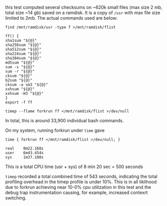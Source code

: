 this test computed several checksums on ~620k small files (max size 2 mb, total size ~14 gb) saved on a ramdisk. It is a copy of `/usr` with max file size limited to 2mb. The actual commands used are below:


```
find /mnt/ramdisk/usr -type f >/mnt/ramdisk/flist

ff() {
sha1sum "${@}"
sha256sum "${@}"
sha512sum "${@}"
sha224sum "${@}"
sha384sum "${@}"
md5sum "${@}"
sum -s "${@}"
sum -r "${@}"
cksum "${@}"
b2sum "${@}"
cksum -a sm3 "${@}"
xxhsum "${@}"
xxhsum -H3 "${@}"
}
export -f ff

timep --flame forkrun ff </mnt/ramdisk/flist >/dev/null
```

In total, this is around 33,900 individual bash commands.

On my system, running forkrun under `time` gave

```
time { forkrun ff </mnt/ramdisk/flist >/dev/null; }

real    0m22.168s
user    6m43.454s
sys     1m37.100s
```

This is a total CPU time (usr + sys) of 8 min 20 sec = 500 seconds

`timep` recorded a total combined time of 543 seconds, indicating the total profiling overhead in the timep profile is under 10%. This is in all liklihood due to forkrun achieving near 10-0% cpu utilization in this test and the debug trap instrumentation causing, for example, increased contexrt switching.

